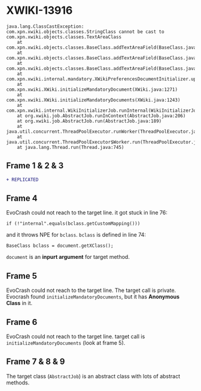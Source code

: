 # XWIKI-13916
```
java.lang.ClassCastException: com.xpn.xwiki.objects.classes.StringClass cannot be cast to com.xpn.xwiki.objects.classes.TextAreaClass
	at com.xpn.xwiki.objects.classes.BaseClass.addTextAreaField(BaseClass.java:890)
	at com.xpn.xwiki.objects.classes.BaseClass.addTextAreaField(BaseClass.java:878)
	at com.xpn.xwiki.objects.classes.BaseClass.addTextAreaField(BaseClass.java:868)
	at com.xpn.xwiki.internal.mandatory.XWikiPreferencesDocumentInitializer.updateDocument(XWikiPreferencesDocumentInitializer.java:200)
	at com.xpn.xwiki.XWiki.initializeMandatoryDocument(XWiki.java:1271)
	at com.xpn.xwiki.XWiki.initializeMandatoryDocuments(XWiki.java:1243)
	at com.xpn.xwiki.internal.WikiInitializerJob.runInternal(WikiInitializerJob.java:108)
	at org.xwiki.job.AbstractJob.runInContext(AbstractJob.java:206)
	at org.xwiki.job.AbstractJob.run(AbstractJob.java:189)
	at java.util.concurrent.ThreadPoolExecutor.runWorker(ThreadPoolExecutor.java:1142)
	at java.util.concurrent.ThreadPoolExecutor$Worker.run(ThreadPoolExecutor.java:617)
	at java.lang.Thread.run(Thread.java:745)
```

## Frame 1 & 2 & 3

```diff
+ REPLICATED
```

## Frame 4
EvoCrash could not reach to the target line. it got stuck in line 76:
```
if (!"internal".equals(bclass.getCustomMapping()))
```
and it throws NPE for `bclass`.
`bclass` is defined in line 74:
```
BaseClass bclass = document.getXClass();
```
`document` is an **inpurt argument** for target method.

## Frame 5
EvoCrash could not reach to the target line.
The target call is private.
Evocrash found `initializeMandatoryDocuments`, but it has **Anonymous Class** in it.

## Frame 6
EvoCrash could not reach to the target line.
target call is `initializeMandatoryDocuments` (look at frame 5).

## Frame 7 & 8 & 9
The target class (`AbstractJob`) is an abstract class with lots of abstract methods.
